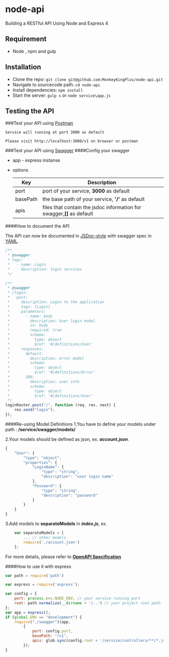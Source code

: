 # node-api
Building a RESTful API Using Node and Express 4

## Requirement
- Node , npm and gulp

## Installation

- Clone the repo: `git clone git@github.com:MonkeyKingPlus/node-api.git`
- Navigate to sourcecode path: `cd node-api`
- Install dependencies: `npm install`
- Start the server: `gulp s` or `node service\app.js`

## Testing the API

###Test your API using [Postman](https://chrome.google.com/webstore/detail/postman-rest-client-packa/fhbjgbiflinjbdggehcddcbncdddomop)

    Service will running at port 3000 as default
    
    Please visit http://localhost:3000/v1 on browser or postman
    
###Test your API using [Swagger](http://swagger.io/)
####Config your swagger
- app - express instanse
- options

    Key | Description
    --- | -----------
    port | port of your service, **3000** as default
    basePath | the base path of your service, **'/'** as default
    apis | files that contain the jsdoc information for swagger,**[]** as default

####How to document the API

The API can now be documented in [JSDoc-style](http://usejsdoc.org/about-getting-started.html) with swagger spec in [YAML](http://swagger.io/swagger-editor/).
```javascript
/**
 * @swagger
 * tags:
 *   - name: Login
 *     description: login services
 */
 
/**
 * @swagger
 * /login:
 *   post:
 *     description: Login to the application
 *     tags: [Login]
 *     parameters:
 *       - name: body
 *         description: User login model
 *         in: body
 *         required: true
 *         schema:
 *           type: object
 *           $ref: '#/definitions/User'
 *     responses:
 *       default:
 *         description: error model
 *         schema:
 *           type: object
 *           $ref: '#/definitions/Error'
 *       200:
 *         description: user info
 *         schema:
 *           type: object
 *           $ref: '#/definitions/User'
 */
loginRouter.post("/", function (req, res, next) {
    res.send("login");
});
```

####Re-using Model Definitions
1.You have to define your models under path : **/service/swagger/models/**

2.Your models should be defined as json, ex. ***account.json***.
```javascript
{
    "User": {
        "type": "object",
        "properties": {
            "LoginName": {
                "type": "string",
                "description": "user login name"
            },
            "Password": {
                "type": "string",
                "description": "password"
            }
        }
    }
}
```
3.Add models to **separateModels** in ***index.js***, ex.
```javascript
    var separateModels = [
        ... // other models
        require('./account.json')
    ];
```

For more details, please refer to [**OpenAPI Specification**](https://github.com/OAI/OpenAPI-Specification/blob/master/versions/2.0.md)

####How to use it with express
```javascript
var path = require('path')

var express = require('express');

var config = {
    port: process.env.NODE_ENV, // your service running port
    root: path.normalize(__dirname + '/..') // your project root path
};
var app = express();
if (global.ENV == "development") {
    require("./swagger")(app,
        {
            port: config.port,
            basePath: "/v1",
            apis: glob.sync(config.root + '/service/controllers/**/*.js')
        });
}
```

